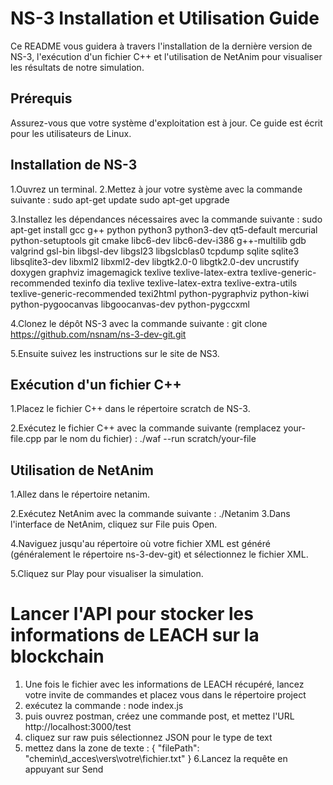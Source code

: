 # NS-3 Installation et Utilisation Guide
Ce README vous guidera à travers l'installation de la dernière version de NS-3, l'exécution d'un fichier C++ et l'utilisation de NetAnim pour visualiser les résultats de notre simulation.

## Prérequis
Assurez-vous que votre système d'exploitation est à jour. Ce guide est écrit pour les utilisateurs de Linux.

## Installation de NS-3
1.Ouvrez un terminal.
2.Mettez à jour votre système avec la commande suivante :
                                              sudo apt-get update
                                              sudo apt-get upgrade
                                              
3.Installez les dépendances nécessaires avec la commande suivante :
                                              sudo apt-get install gcc g++ python python3 python3-dev qt5-default mercurial python-setuptools git cmake libc6-dev libc6-dev-i386 g++-multilib gdb valgrind gsl-bin libgsl-dev libgsl23 libgslcblas0 tcpdump sqlite sqlite3 libsqlite3-dev libxml2 libxml2-dev libgtk2.0-0 libgtk2.0-dev uncrustify doxygen graphviz imagemagick texlive texlive-latex-extra texlive-generic-recommended texinfo dia texlive texlive-latex-extra texlive-extra-utils texlive-generic-recommended texi2html python-pygraphviz python-kiwi python-pygoocanvas libgoocanvas-dev python-pygccxml

4.Clonez le dépôt NS-3 avec la commande suivante :
                                              git clone https://github.com/nsnam/ns-3-dev-git.git
                                              
5.Ensuite suivez les instructions sur le site de NS3.

## Exécution d'un fichier C++
1.Placez le fichier C++ dans le répertoire scratch de NS-3.

2.Exécutez le fichier C++ avec la commande suivante (remplacez your-file.cpp par le nom du fichier) :
                                              ./waf --run scratch/your-file

## Utilisation de NetAnim
1.Allez dans le répertoire netanim.

2.Exécutez NetAnim avec la commande suivante :
                                              ./Netanim
3.Dans l'interface de NetAnim, cliquez sur File puis Open.

4.Naviguez jusqu'au répertoire où votre fichier XML est généré (généralement le répertoire ns-3-dev-git) et sélectionnez le fichier XML.

5.Cliquez sur Play pour visualiser la simulation.

# Lancer l'API pour stocker les informations de LEACH sur la blockchain
1. Une fois le fichier avec les informations de LEACH récupéré, lancez votre invite de commandes et placez vous dans le répertoire project
2. exécutez la commande : node index.js
3. puis ouvrez postman, créez une commande post, et mettez l'URL http://localhost:3000/test
4. cliquez sur raw puis sélectionnez JSON pour le type de text
5. mettez dans la zone de texte :
{
  "filePath": "chemin\\d_acces\\vers\\votre\\fichier.txt"
}
6.Lancez la requête en appuyant sur Send
